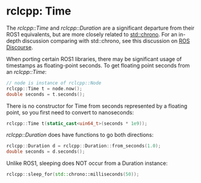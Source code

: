 # rclcpp: Time

The _rclcpp::Time_ and _rclcpp::Duration_ are a significant departure from
their ROS1 equivalents, but are more closely related to
[std::chrono](https://en.cppreference.com/w/cpp/chrono). For an in-depth
discussion comparing with std::chrono, see this discussion on
[ROS Discourse](https://discourse.ros.org/t/ros-2-time-vs-std-chrono/6293).

When porting certain ROS1 libraries, there may be significant usage of
timestamps as floating-point seconds. To get floating point seconds from
an _rclcpp::Time_:

```cpp
// node is instance of rclcpp::Node
rclcpp::Time t = node.now();
double seconds = t.seconds();
```

There is no constructor for Time from seconds represented by a floating point,
so you first need to convert to nanoseconds:

```cpp
rclcpp::Time t(static_cast<uin64_t>(seconds * 1e9));
```

_rclcpp::Duration_ does have functions to go both directions:

```cpp
rclcpp::Duration d = rclcpp::Duration::from_seconds(1.0);
double seconds = d.seconds();
```

Unlike ROS1, sleeping does NOT occur from a Duration instance:

```cpp
rclcpp::sleep_for(std::chrono::milliseconds(50));
```
